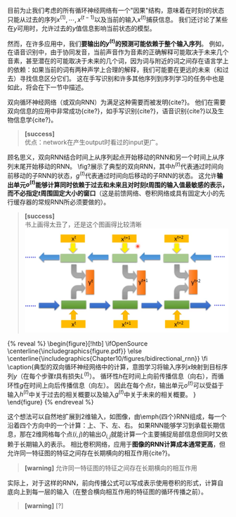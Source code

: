 目前为止我们考虑的所有循环神经网络有一个"因果"结构，意味着在时刻$t$的状态只能从过去的序列$x^{(1)},\cdots,x^{(t-1)}$以及当前的输入$x^{(t)}$捕获信息。
我们还讨论了某些在$y$可用时，允许过去的$y$值信息影响当前状态的模型。

然而，在许多应用中，我们**要输出的$y^{(t)}$的预测可能依赖于整个输入序列**。
例如，在语音识别中，由于协同发音，当前声音作为音素的正确解释可能取决于未来几个音素，甚至潜在的可能取决于未来的几个词，因为词与附近的词之间存在语言学上的依赖：如果当前的词有两种声学上合理的解释，我们可能要在更远的未来（和过去）寻找信息区分它们。
这在手写识别和许多其他序列到序列学习的任务中也是如此，将会在下一节中描述。

双向循环神经网络（或双向RNN）为满足这种需要而被发明{cite?}。
他们在需要双向信息的应用中非常成功{cite?}，如手写识别{cite?}，语音识别{cite?}以及生物信息学{cite?}。  
> **[success]**  
> 优点：network在产生output时看过的input更广。  

顾名思义，双向RNN结合时间上从序列起点开始移动的RNN和另一个时间上从序列末尾开始移动的RNN。
\fig?展示了典型的双向RNN，其中$h^{(t)}$代表通过时间向前移动的子RNN的状态，$g^{(t)}$代表通过时间向后移动的子RNN的状态。
这允许**输出单元$o^{(t)}$能够计算同时依赖于过去和未来且对时刻$t$周围的输入值最敏感的表示，而不必指定$t$周围固定大小的窗口**（这是前馈网络、卷积网络或具有固定大小的先行缓存器的常规RNN所必须要做的）。

> **[success]**  
> 书上画得太丑了，还是这个图画得比较清晰  
> ![](/assets/images/Chapter10/1.png)  


{% reveal %} 
\begin{figure}[!htb]
\ifOpenSource
\centerline{\includegraphics{figure.pdf}}
\else
\centerline{\includegraphics{Chapter10/figures/bidirectional_rnn}}
\fi
\caption{典型的双向循环神经网络中的计算，意图学习将输入序列$x$映射到目标序列$y$（在每个步骤$t$具有损失$L^{(t)}$）。
循环性$h$在时间上向前传播信息（向右），而循环性$g$在时间上向后传播信息（向左）。
因此在每个点$t$，输出单元$o^{(t)}$可以受益于输入$h^{(t)}$中关于过去的相关概要以及输入$g^{(t)}$中关于未来的相关概要。
}
\end{figure}
{% endreveal %} 

这个想法可以自然地扩展到2维输入，如图像，由\emph{四个}RNN组成，每一个沿着四个方向中的一个计算：上、下、左、右。
如果RNN能够学习到承载长期信息，那在2维网格每个点$(i, j)$的输出$O_{i,j}$就能计算一个主要捕捉局部信息但同时又依赖于长期输入的表示。
相比卷积网络，应用于**图像的RNN计算成本通常更高**，但允许同一特征图的特征之间存在长期横向的相互作用{cite?}。  
> **[warning]** 允许同一特征图的特征之间存在长期横向的相互作用  

实际上，对于这样的RNN，前向传播公式可以写成表示使用卷积的形式，计算自底向上到每一层的输入（在整合横向相互作用的特征图的循环传播之前）。  
> **[warning]** [?]  




